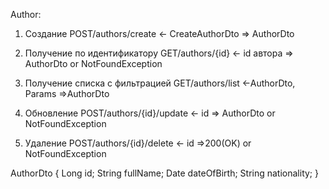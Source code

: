 Author:
 1. Создание
 POST/authors/create
 <- CreateAuthorDto
 => AuthorDto
 
 2. Получение по идентификатору
 GET/authors/{id}
 <- id автора
 => AuthorDto  or  NotFoundException

 3. Получение списка с фильтрацией
 GET/authors/list
 <-AuthorDto, Params
 =>AuthorDto
 
 4. Обновление
POST/authors/{id}/update
 <- id
 => AuthorDto  or  NotFoundException

5. Удаление
POST/authors/{id}/delete
<- id
=>200(OK)  or  NotFoundException

AuthorDto  {
 Long id;
 String fullName;
 Date dateOfBirth;
 String nationality;
 }
